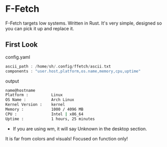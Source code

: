 # F-Fetch
F-Fetch targets low systems. Written in Rust. It's very simple, designed so you can pick it up and replace it.

## First Look 

config.yaml
```rs
ascii_path : /home/sh/.config/ffetch/ascii.txt
components : "user.host,platform,os.name,memory,cpu,uptime"
```

output
```sh
name@hostname
Platform :          Linux
OS Name :           Arch Linux
Kernel Version :    kernel
Memory :            1000 / 4096 MB
CPU :               Intel | x86_64
Uptime :            1 hours, 25 minutes
```

* If you are using wm, it will say Unknown in the desktop section.

It is far from colors and visuals! Focused on function only!
